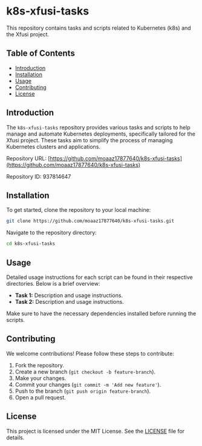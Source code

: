 # k8s-xfusi-tasks

This repository contains tasks and scripts related to Kubernetes (k8s) and the Xfusi project.

## Table of Contents

- [Introduction](#introduction)
- [Installation](#installation)
- [Usage](#usage)
- [Contributing](#contributing)
- [License](#license)

## Introduction

The `k8s-xfusi-tasks` repository provides various tasks and scripts to help manage and automate Kubernetes deployments, specifically tailored for the Xfusi project. These tasks aim to simplify the process of managing Kubernetes clusters and applications.

Repository URL: [https://github.com/moaaz17877640/k8s-xfusi-tasks](https://github.com/moaaz17877640/k8s-xfusi-tasks)

Repository ID: 937814647

## Installation

To get started, clone the repository to your local machine:

```sh
git clone https://github.com/moaaz17877640/k8s-xfusi-tasks.git
```

Navigate to the repository directory:

```sh
cd k8s-xfusi-tasks
```

## Usage

Detailed usage instructions for each script can be found in their respective directories. Below is a brief overview:

- **Task 1:** Description and usage instructions.
- **Task 2:** Description and usage instructions.

Make sure to have the necessary dependencies installed before running the scripts.

## Contributing

We welcome contributions! Please follow these steps to contribute:

1. Fork the repository.
2. Create a new branch (`git checkout -b feature-branch`).
3. Make your changes.
4. Commit your changes (`git commit -m 'Add new feature'`).
5. Push to the branch (`git push origin feature-branch`).
6. Open a pull request.

## License

This project is licensed under the MIT License. See the [LICENSE](LICENSE) file for details.
